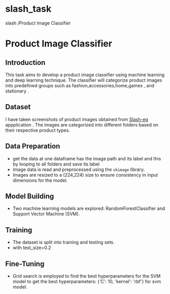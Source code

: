 # slash_task
slash /Product Image Classifier
# Product Image Classifier

## Introduction
This task aims to develop a product image classifier using machine learning and deep learning technique. The classifier will categorize product images into predefined groups such as fashion,accessories,home,games , and stationary .

## Dataset
I have taken screenshots of product images obtained from [Slash-eg](https://slash-eg.com/) appplication . The images are categorized into different folders based on their respective product types.

## Data Preparation
- get the data at one dataframe has the image path and its label and this by looping to all folders and save its label 
- Image data is read and preprocessed using the `skimage` library.
- Images are resized to a (224,224) size to ensure consistency in input dimensions for the model.

## Model Building
- Two machine learning models are explored: RandomForestClassifier and Support Vector Machine (SVM).

## Training
- The dataset is split into training and testing sets.
- with test_size=0.2

## Fine-Tuning
- Grid search is employed to find the best hyperparameters for the SVM model to get the best hyperparameters: {'C': 10, 'kernel': 'rbf'} for svm model.





